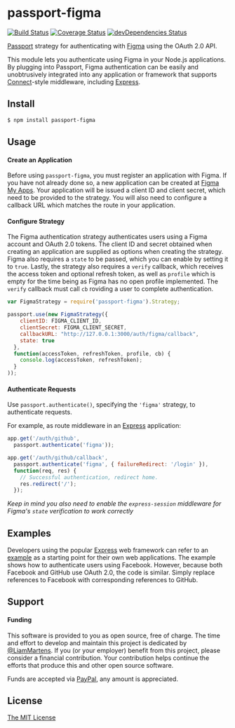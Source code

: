 # passport-figma

[![Build Status](https://travis-ci.org/LiamMartens/passport-figma.svg?branch=master)](https://travis-ci.org/LiamMartens/passport-figma) [![Coverage Status](https://coveralls.io/repos/github/LiamMartens/passport-figma/badge.svg?branch=master)](https://coveralls.io/github/LiamMartens/passport-figma?branch=master) [![devDependencies Status](https://david-dm.org/LiamMartens/passport-figma/dev-status.svg)](https://david-dm.org/LiamMartens/passport-figma?type=dev)

[Passport](http://passportjs.org/) strategy for authenticating with [Figma](https://figma.com/)
using the OAuth 2.0 API.

This module lets you authenticate using Figma in your Node.js applications.
By plugging into Passport, Figma authentication can be easily and
unobtrusively integrated into any application or framework that supports
[Connect](http://www.senchalabs.org/connect/)-style middleware, including
[Express](http://expressjs.com/).

## Install

```bash
$ npm install passport-figma
```

## Usage

#### Create an Application

Before using `passport-figma`, you must register an application with Figma.
If you have not already done so, a new application can be created at
[Figma My Apps](https://www.figma.com/developers/apps).
Your application will be issued a client ID and client
secret, which need to be provided to the strategy. You will also need to
configure a callback URL which matches the route in your application.

#### Configure Strategy

The Figma authentication strategy authenticates users using a Figma account
and OAuth 2.0 tokens.  The client ID and secret obtained when creating an
application are supplied as options when creating the strategy. Figma also
requires a `state` to be passed, which you can enable by setting it to `true`.
Lastly, the strategy also requires a `verify` callback, which receives the access token and optional
refresh token, as well as `profile` which is empty for the time being as Figma
has no open profile implemented.  The `verify` callback must call `cb` 
roviding a user to complete authentication.

```js
var FigmaStrategy = require('passport-figma').Strategy;

passport.use(new FigmaStrategy({
    clientID: FIGMA_CLIENT_ID,
    clientSecret: FIGMA_CLIENT_SECRET,
    callbackURL: "http://127.0.0.1:3000/auth/figma/callback",
    state: true
  },
  function(accessToken, refreshToken, profile, cb) {
    console.log(accessToken, refreshToken);
  }
));
```

#### Authenticate Requests

Use `passport.authenticate()`, specifying the `'figma'` strategy, to
authenticate requests.

For example, as route middleware in an [Express](http://expressjs.com/)
application:

```js
app.get('/auth/github',
  passport.authenticate('figma'));

app.get('/auth/github/callback', 
  passport.authenticate('figma', { failureRedirect: '/login' }),
  function(req, res) {
    // Successful authentication, redirect home.
    res.redirect('/');
  });
```
_Keep in mind you also need to enable the `express-session` middleware for Figma's `state` verification to work correctly_

## Examples

Developers using the popular [Express](http://expressjs.com/) web framework can
refer to an [example](https://github.com/passport/express-4.x-facebook-example)
as a starting point for their own web applications.  The example shows how to
authenticate users using Facebook.  However, because both Facebook and GitHub
use OAuth 2.0, the code is similar.  Simply replace references to Facebook with
corresponding references to GitHub.

## Support

#### Funding

This software is provided to you as open source, free of charge.  The time and
effort to develop and maintain this project is dedicated by [@LiamMartens](https://github.com/LiamMartens).
If you (or your employer) benefit from this project, please consider a financial
contribution.  Your contribution helps continue the efforts that produce this
and other open source software.

Funds are accepted via [PayPal](https://paypal.me/LiamMartens), any amount is appreciated.

## License

[The MIT License](http://opensource.org/licenses/MIT)
